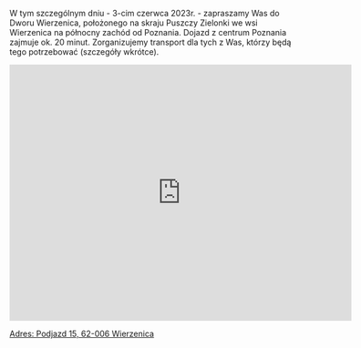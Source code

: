 W tym szczególnym dniu - 3-cim czerwca 2023r. - zapraszamy Was do Dworu Wierzenica, położonego na skraju Puszczy Zielonki we wsi Wierzenica na północny zachód od Poznania. Dojazd z centrum Poznania zajmuje ok. 20 minut. Zorganizujemy transport dla tych z Was, którzy będą tego potrzebować (szczegóły wkrótce). 

<iframe src="https://www.google.com/maps/embed?pb=!1m18!1m12!1m3!1d2430.9595998190443!2d17.0716221!3d52.4617591!2m3!1f0!2f0!3f0!3m2!1i1024!2i768!4f13.1!3m3!1m2!1s0x47045dd6f5ec7245%3A0x52be7a31583e30dc!2sDw%C3%B3r%20Wierzenica!5e0!3m2!1sen!2sus!4v1671822575050!5m2!1sen!2sus" width="600" height="450" style="border:0;" allowfullscreen="" loading="lazy" referrerpolicy="no-referrer-when-downgrade"></iframe>

[Adres: Podjazd 15, 62-006 Wierzenica](https://goo.gl/maps/JTxa8jxmVcrLUeYW7)

